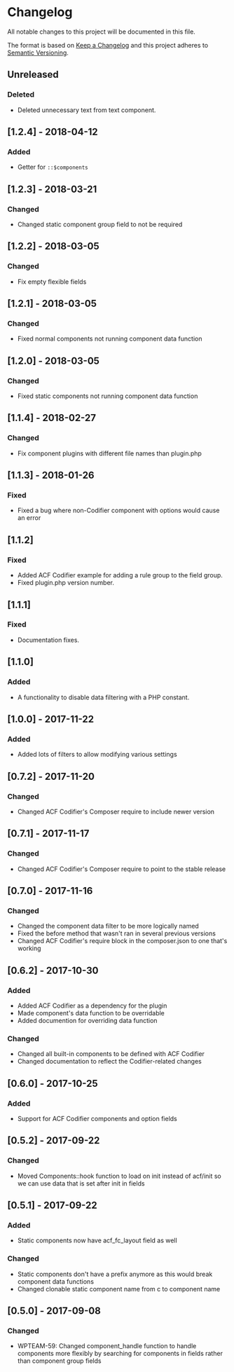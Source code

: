 # Changelog
All notable changes to this project will be documented in this file.

The format is based on [Keep a Changelog](http://keepachangelog.com/en/1.0.0/)
and this project adheres to [Semantic Versioning](http://semver.org/spec/v2.0.0.html).

## Unreleased

### Deleted
- Deleted unnecessary text from text component.

## [1.2.4] - 2018-04-12

### Added
- Getter for `::$components`

## [1.2.3] - 2018-03-21

### Changed
- Changed static component group field to not be required

## [1.2.2] - 2018-03-05

### Changed
- Fix empty flexible fields

## [1.2.1] - 2018-03-05

### Changed
- Fixed normal components not running component data function

## [1.2.0] - 2018-03-05

### Changed
- Fixed static components not running component data function

## [1.1.4] - 2018-02-27

### Changed
- Fix component plugins with different file names than plugin.php

## [1.1.3] - 2018-01-26

### Fixed
- Fixed a bug where non-Codifier component with options would cause an error

## [1.1.2]

### Fixed

- Added ACF Codifier example for adding a rule group to the field group.
- Fixed plugin.php version number.

## [1.1.1]

### Fixed

- Documentation fixes.

## [1.1.0]

### Added

- A functionality to disable data filtering with a PHP constant.

## [1.0.0] - 2017-11-22

### Added
- Added lots of filters to allow modifying various settings

## [0.7.2] - 2017-11-20

### Changed
- Changed ACF Codifier's Composer require to include newer version

## [0.7.1] - 2017-11-17

### Changed
- Changed ACF Codifier's Composer require to point to the stable release

## [0.7.0] - 2017-11-16

### Changed
- Changed the component data filter to be more logically named
- Fixed the before method that wasn't ran in several previous versions
- Changed ACF Codifier's require block in the composer.json to one that's working

## [0.6.2] - 2017-10-30

### Added
- Added ACF Codifier as a dependency for the plugin
- Made component's data function to be overridable
- Added documention for overriding data function

### Changed
- Changed all built-in components to be defined with ACF Codifier
- Changed documentation to reflect the Codifier-related changes

## [0.6.0] - 2017-10-25

### Added
- Support for ACF Codifier components and option fields

## [0.5.2] - 2017-09-22

### Changed
- Moved Components::hook function to load on init instead of acf/init so we can use data that is set after init in fields

## [0.5.1] - 2017-09-22

### Added
- Static components now have acf_fc_layout field as well

### Changed
- Static components don't have a prefix anymore as this would break component data functions
- Changed clonable static component name from c to component name


## [0.5.0] - 2017-09-08

### Changed
- WPTEAM-59: Changed component_handle function to handle components more flexibly by searching for components in fields rather than component group fields

